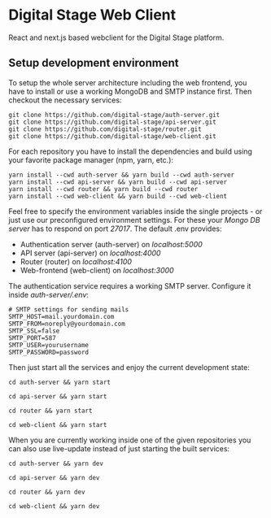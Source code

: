 # Digital Stage Web Client
React and next.js based webclient for the Digital Stage platform.

## Setup development environment

To setup the whole server architecture including the web frontend, you have to install or use a working MongoDB and SMTP instance first.
Then checkout the necessary services:
```
git clone https://github.com/digital-stage/auth-server.git
git clone https://github.com/digital-stage/api-server.git
git clone https://github.com/digital-stage/router.git
git clone https://github.com/digital-stage/web-client.git
```

For each repository you have to install the dependencies and build using your favorite package manager (npm, yarn, etc.):
```
yarn install --cwd auth-server && yarn build --cwd auth-server
yarn install --cwd api-server && yarn build --cwd api-server
yarn install --cwd router && yarn build --cwd router
yarn install --cwd web-client && yarn build --cwd web-client
```
Feel free to specify the environment variables inside the single projects - or just use our preconfigured environment settings.
For these your *Mongo DB server* has to respond on port *27017*.
The default .env provides:
* Authentication server (auth-server) on *localhost:5000*
* API server (api-server) on *localhost:4000*
* Router (router) on *localhost:4100*
* Web-frontend (web-client) on *localhost:3000*

The authentication service requires a working SMTP server.
Configure it inside *auth-server/.env*:
```
# SMTP settings for sending mails
SMTP_HOST=mail.yourdomain.com
SMTP_FROM=noreply@yourdomain.com
SMTP_SSL=false
SMTP_PORT=587
SMTP_USER=yourusername
SMTP_PASSWORD=password
```

Then just start all the services and enjoy the current development state:
```
cd auth-server && yarn start
```
```
cd api-server && yarn start
```
```
cd router && yarn start
```
```
cd web-client && yarn start
```

When you are currently working inside one of the given repositories you can also use live-update instead of just starting the built services:
```
cd auth-server && yarn dev
```
```
cd api-server && yarn dev
```
```
cd router && yarn dev
```
```
cd web-client && yarn dev
```
